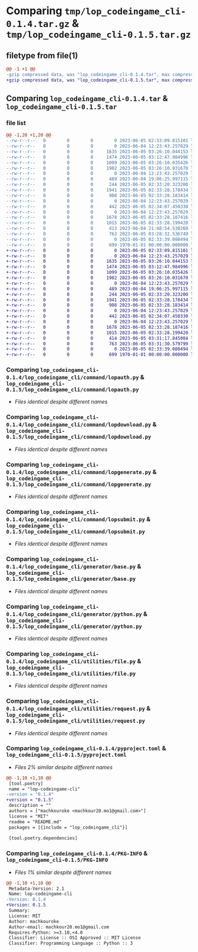 # Comparing `tmp/lop_codeingame_cli-0.1.4.tar.gz` & `tmp/lop_codeingame_cli-0.1.5.tar.gz`

## filetype from file(1)

```diff
@@ -1 +1 @@
-gzip compressed data, was "lop_codeingame_cli-0.1.4.tar", max compression
+gzip compressed data, was "lop_codeingame_cli-0.1.5.tar", max compression
```

## Comparing `lop_codeingame_cli-0.1.4.tar` & `lop_codeingame_cli-0.1.5.tar`

### file list

```diff
@@ -1,20 +1,20 @@
--rw-r--r--   0        0        0        0 2023-06-05 02:33:09.815101 lop_codeingame_cli-0.1.4/lop_codeingame_cli/__init__.py
--rw-r--r--   0        0        0        0 2023-06-04 12:23:43.257029 lop_codeingame_cli-0.1.4/lop_codeingame_cli/command/__init__.py
--rw-r--r--   0        0        0     1635 2023-06-05 03:26:10.044153 lop_codeingame_cli-0.1.4/lop_codeingame_cli/command/lopauth.py
--rw-r--r--   0        0        0     1474 2023-06-05 03:12:47.984996 lop_codeingame_cli-0.1.4/lop_codeingame_cli/command/lopdownload.py
--rw-r--r--   0        0        0     1099 2023-06-05 03:26:10.035426 lop_codeingame_cli-0.1.4/lop_codeingame_cli/command/lopgenerate.py
--rw-r--r--   0        0        0     1982 2023-06-05 03:26:10.031670 lop_codeingame_cli-0.1.4/lop_codeingame_cli/command/lopsubmit.py
--rw-r--r--   0        0        0        0 2023-06-04 12:23:43.257029 lop_codeingame_cli-0.1.4/lop_codeingame_cli/enumerations/__init__.py
--rw-r--r--   0        0        0      489 2023-06-04 19:06:25.997115 lop_codeingame_cli-0.1.4/lop_codeingame_cli/enumerations/main.py
--rw-r--r--   0        0        0      244 2023-06-05 02:33:20.323200 lop_codeingame_cli-0.1.4/lop_codeingame_cli/generator/__init__.py
--rw-r--r--   0        0        0     1941 2023-06-05 02:33:28.178434 lop_codeingame_cli-0.1.4/lop_codeingame_cli/generator/base.py
--rw-r--r--   0        0        0      908 2023-06-05 02:33:28.183414 lop_codeingame_cli-0.1.4/lop_codeingame_cli/generator/python.py
--rw-r--r--   0        0        0        0 2023-06-04 12:23:43.257029 lop_codeingame_cli-0.1.4/lop_codeingame_cli/model/__init__.py
--rw-r--r--   0        0        0      442 2023-06-05 02:34:07.450330 lop_codeingame_cli-0.1.4/lop_codeingame_cli/model/Exercise.py
--rw-r--r--   0        0        0        0 2023-06-04 12:23:43.257029 lop_codeingame_cli-0.1.4/lop_codeingame_cli/utilities/__init__.py
--rw-r--r--   0        0        0     1678 2023-06-05 02:33:28.187416 lop_codeingame_cli-0.1.4/lop_codeingame_cli/utilities/file.py
--rw-r--r--   0        0        0     1015 2023-06-05 02:33:28.199420 lop_codeingame_cli-0.1.4/lop_codeingame_cli/utilities/request.py
--rw-r--r--   0        0        0      413 2023-06-04 21:48:54.530260 lop_codeingame_cli-0.1.4/lop_codeingame_cli/utilities/variables.py
--rw-r--r--   0        0        0      763 2023-06-05 03:28:32.536749 lop_codeingame_cli-0.1.4/pyproject.toml
--rw-r--r--   0        0        0        0 2023-06-05 02:33:39.080494 lop_codeingame_cli-0.1.4/README.md
--rw-r--r--   0        0        0      699 1970-01-01 00:00:00.000000 lop_codeingame_cli-0.1.4/PKG-INFO
+-rw-r--r--   0        0        0        0 2023-06-05 02:33:09.815101 lop_codeingame_cli-0.1.5/lop_codeingame_cli/__init__.py
+-rw-r--r--   0        0        0        0 2023-06-04 12:23:43.257029 lop_codeingame_cli-0.1.5/lop_codeingame_cli/command/__init__.py
+-rw-r--r--   0        0        0     1635 2023-06-05 03:26:10.044153 lop_codeingame_cli-0.1.5/lop_codeingame_cli/command/lopauth.py
+-rw-r--r--   0        0        0     1474 2023-06-05 03:12:47.984996 lop_codeingame_cli-0.1.5/lop_codeingame_cli/command/lopdownload.py
+-rw-r--r--   0        0        0     1099 2023-06-05 03:26:10.035426 lop_codeingame_cli-0.1.5/lop_codeingame_cli/command/lopgenerate.py
+-rw-r--r--   0        0        0     1982 2023-06-05 03:26:10.031670 lop_codeingame_cli-0.1.5/lop_codeingame_cli/command/lopsubmit.py
+-rw-r--r--   0        0        0        0 2023-06-04 12:23:43.257029 lop_codeingame_cli-0.1.5/lop_codeingame_cli/enumerations/__init__.py
+-rw-r--r--   0        0        0      489 2023-06-04 19:06:25.997115 lop_codeingame_cli-0.1.5/lop_codeingame_cli/enumerations/main.py
+-rw-r--r--   0        0        0      244 2023-06-05 02:33:20.323200 lop_codeingame_cli-0.1.5/lop_codeingame_cli/generator/__init__.py
+-rw-r--r--   0        0        0     1941 2023-06-05 02:33:28.178434 lop_codeingame_cli-0.1.5/lop_codeingame_cli/generator/base.py
+-rw-r--r--   0        0        0      908 2023-06-05 02:33:28.183414 lop_codeingame_cli-0.1.5/lop_codeingame_cli/generator/python.py
+-rw-r--r--   0        0        0        0 2023-06-04 12:23:43.257029 lop_codeingame_cli-0.1.5/lop_codeingame_cli/model/__init__.py
+-rw-r--r--   0        0        0      442 2023-06-05 02:34:07.450330 lop_codeingame_cli-0.1.5/lop_codeingame_cli/model/Exercise.py
+-rw-r--r--   0        0        0        0 2023-06-04 12:23:43.257029 lop_codeingame_cli-0.1.5/lop_codeingame_cli/utilities/__init__.py
+-rw-r--r--   0        0        0     1678 2023-06-05 02:33:28.187416 lop_codeingame_cli-0.1.5/lop_codeingame_cli/utilities/file.py
+-rw-r--r--   0        0        0     1015 2023-06-05 02:33:28.199420 lop_codeingame_cli-0.1.5/lop_codeingame_cli/utilities/request.py
+-rw-r--r--   0        0        0      414 2023-06-05 03:31:17.845004 lop_codeingame_cli-0.1.5/lop_codeingame_cli/utilities/variables.py
+-rw-r--r--   0        0        0      763 2023-06-05 03:31:30.579799 lop_codeingame_cli-0.1.5/pyproject.toml
+-rw-r--r--   0        0        0        0 2023-06-05 02:33:39.080494 lop_codeingame_cli-0.1.5/README.md
+-rw-r--r--   0        0        0      699 1970-01-01 00:00:00.000000 lop_codeingame_cli-0.1.5/PKG-INFO
```

### Comparing `lop_codeingame_cli-0.1.4/lop_codeingame_cli/command/lopauth.py` & `lop_codeingame_cli-0.1.5/lop_codeingame_cli/command/lopauth.py`

 * *Files identical despite different names*

### Comparing `lop_codeingame_cli-0.1.4/lop_codeingame_cli/command/lopdownload.py` & `lop_codeingame_cli-0.1.5/lop_codeingame_cli/command/lopdownload.py`

 * *Files identical despite different names*

### Comparing `lop_codeingame_cli-0.1.4/lop_codeingame_cli/command/lopgenerate.py` & `lop_codeingame_cli-0.1.5/lop_codeingame_cli/command/lopgenerate.py`

 * *Files identical despite different names*

### Comparing `lop_codeingame_cli-0.1.4/lop_codeingame_cli/command/lopsubmit.py` & `lop_codeingame_cli-0.1.5/lop_codeingame_cli/command/lopsubmit.py`

 * *Files identical despite different names*

### Comparing `lop_codeingame_cli-0.1.4/lop_codeingame_cli/generator/base.py` & `lop_codeingame_cli-0.1.5/lop_codeingame_cli/generator/base.py`

 * *Files identical despite different names*

### Comparing `lop_codeingame_cli-0.1.4/lop_codeingame_cli/generator/python.py` & `lop_codeingame_cli-0.1.5/lop_codeingame_cli/generator/python.py`

 * *Files identical despite different names*

### Comparing `lop_codeingame_cli-0.1.4/lop_codeingame_cli/utilities/file.py` & `lop_codeingame_cli-0.1.5/lop_codeingame_cli/utilities/file.py`

 * *Files identical despite different names*

### Comparing `lop_codeingame_cli-0.1.4/lop_codeingame_cli/utilities/request.py` & `lop_codeingame_cli-0.1.5/lop_codeingame_cli/utilities/request.py`

 * *Files identical despite different names*

### Comparing `lop_codeingame_cli-0.1.4/pyproject.toml` & `lop_codeingame_cli-0.1.5/pyproject.toml`

 * *Files 2% similar despite different names*

```diff
@@ -1,10 +1,10 @@
 [tool.poetry]
 name = "lop-codeingame-cli"
-version = "0.1.4"
+version = "0.1.5"
 description = ""
 authors = ["machkouroke <machkour20.mo1@gmail.com>"]
 license = "MIT"
 readme = "README.md"
 packages = [{include = "lop_codeingame_cli"}]
 
 [tool.poetry.dependencies]
```

### Comparing `lop_codeingame_cli-0.1.4/PKG-INFO` & `lop_codeingame_cli-0.1.5/PKG-INFO`

 * *Files 1% similar despite different names*

```diff
@@ -1,10 +1,10 @@
 Metadata-Version: 2.1
 Name: lop-codeingame-cli
-Version: 0.1.4
+Version: 0.1.5
 Summary: 
 License: MIT
 Author: machkouroke
 Author-email: machkour20.mo1@gmail.com
 Requires-Python: >=3.10,<4.0
 Classifier: License :: OSI Approved :: MIT License
 Classifier: Programming Language :: Python :: 3
```

